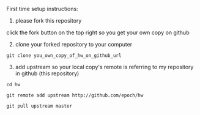 

First time setup instructions:

1. please fork this repository

click the fork button on the top right so you get your own copy on github

2. clone your forked repository to your computer

`git clone you_own_copy_of_hw_on_github_url`

3. add upstream so your local copy's remote is referring to my repository in github (this repository)

`cd hw`  

`git remote add upstream http://github.com/epoch/hw`

`git pull upstream master`
